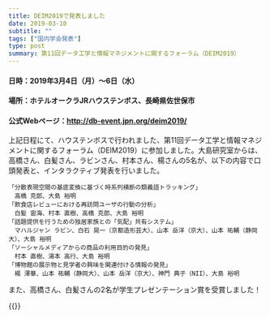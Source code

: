 ```yaml
---
title: DEIM2019で発表しました
date: 2019-03-10
subtitle: ""
tags: ["国内学会発表"]
type: post
summary: 第11回データ工学と情報マネジメントに関するフォーラム（DEIM2019）
---
```



<!--more-->
#### 日時：2019年3月4日（月）～6日（水）
#### 場所：ホテルオークラJRハウステンボス、長崎県佐世保市
#### 公式Webページ：http://db-event.jpn.org/deim2019/
上記日程にて、ハウステンボスで行われました、第11回データ工学と情報マネジメントに関するフォーラム（DEIM2019）に参加しました。大島研究室からは、高橋さん、白髪さん、ラビンさん、村本さん、楊さんの5名が、以下の内容で口頭発表と、インタラクティブ発表を行いました。
```
「分散表現空間の基底変換に基づく時系列横断の類義語トラッキング」
　高橋 克郎、大島 裕明
「飲食店レビューにおける再訪問ユーザの行動の分析」
　白髪 宙海、村本 直樹、高橋 克郎、大島 裕明
「話題提供を行うための独居家族との「気配」共有システム」
　マハルジャン ラビン、白石 晃一（京都造形芸大）、山本 岳洋（京大）、山本 祐輔（静岡大）、大島 裕明
「ソーシャルメディアからの商品の利用目的の発見」
　村本 直樹、湯本 高行、大島 裕明
「博物館の展示物と見学者の興味を関連付ける情報の発見」
　楊 澤華、山本 祐輔（静岡大）、山本 岳洋（京大）、神門 典子（NII）、大島 裕明
```


また、高橋さん、白髪さんの2名が学生プレゼンテーション賞を受賞しました！

{{<gallery >}}
